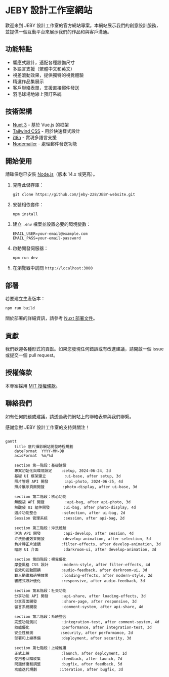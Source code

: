 # JEBY 設計工作室網站

歡迎來到 JEBY 設計工作室的官方網站專案。本網站展示我們的創意設計服務，並提供一個互動平台來展示我們的作品和與客戶溝通。

## 功能特點

- 響應式設計，適配各種設備尺寸
- 多語言支援（繁體中文和英文）
- 視差滾動效果，提供獨特的視覺體驗
- 精選作品集展示
- 客戶聯絡表單，支援直接郵件發送
- 羽毛球場地線上預訂系統

## 技術架構

- [Nuxt 3](https://nuxt.com/) - 基於 Vue.js 的框架
- [Tailwind CSS](https://tailwindcss.com/) - 用於快速樣式設計
- [i18n](https://i18n.nuxtjs.org/) - 實現多語言支援
- [Nodemailer](https://nodemailer.com/) - 處理郵件發送功能

## 開始使用

請確保您已安裝 [Node.js](https://nodejs.org/)（版本 14.x 或更高）。

1. 克隆此儲存庫：
   ```
   git clone https://github.com/jeby-228/JEBY-website.git
   ```

2. 安裝相依套件：
   ```
   npm install
   ```

3. 建立 `.env` 檔案並設置必要的環境變數：
   ```
   EMAIL_USER=your-email@example.com
   EMAIL_PASS=your-email-password
   ```

4. 啟動開發伺服器：
   ```
   npm run dev
   ```

5. 在瀏覽器中訪問 `http://localhost:3000`

## 部署

若要建立生產版本：

```
npm run build
```

關於部署的詳細資訊，請參考 [Nuxt 部署文件](https://nuxt.com/docs/getting-started/deployment)。

## 貢獻

我們歡迎各種形式的貢獻。如果您發現任何錯誤或有改進建議，請開啟一個 issue 或提交一個 pull request。

## 授權條款

本專案採用 [MIT 授權條款](LICENSE)。

## 聯絡我們

如有任何問題或建議，請透過我們網站上的聯絡表單與我們聯繫。





感謝您對 JEBY 設計工作室的支持與關注！




```mermaid

gantt
    title 底片攝影網站開發時程規劃
    dateFormat  YYYY-MM-DD
    axisFormat  %m/%d
    
    section 第一階段：基礎建設
    專案初始化與環境設定    :setup, 2024-06-24, 2d
    基礎 UI 框架建立        :ui-base, after setup, 3d
    照片管理 API 開發       :api-photo, 2024-06-25, 4d
    照片展示頁面開發        :photo-display, after ui-base, 3d
    
    section 第二階段：核心功能
    無酸袋 API 開發         :api-bag, after api-photo, 3d
    無酸袋 UI 組件開發      :ui-bag, after photo-display, 4d
    選片功能整合           :selection, after ui-bag, 2d
    Session 管理系統       :session, after api-bag, 2d
    
    section 第三階段：沖洗體驗
    沖洗 API 開發          :api-develop, after session, 4d
    沖洗動畫效果開發        :develop-animation, after selection, 5d
    負片轉正片濾鏡         :filter-effects, after develop-animation, 3d
    暗房 UI 介面           :darkroom-ui, after develop-animation, 3d
    
    section 第四階段：視覺優化
    摩登風格 CSS 設計      :modern-style, after filter-effects, 4d
    音效和互動回饋         :audio-feedback, after darkroom-ui, 3d
    載入動畫和過場效果      :loading-effects, after modern-style, 2d
    響應式設計優化         :responsive, after audio-feedback, 3d
    
    section 第五階段：社交功能
    分享功能 API 開發      :api-share, after loading-effects, 3d
    分享頁面開發           :share-page, after responsive, 3d
    留言系統開發           :comment-system, after api-share, 4d
    
    section 第六階段：系統整合
    完整功能測試           :integration-test, after comment-system, 4d
    效能優化              :performance, after integration-test, 3d
    安全性檢測            :security, after performance, 2d
    部署和上線準備         :deployment, after security, 3d
    
    section 第七階段：上線維護
    正式上線              :launch, after deployment, 1d
    使用者回饋收集         :feedback, after launch, 7d
    問題修復和調整         :bugfix, after feedback, 5d
    功能迭代規劃          :iteration, after bugfix, 3d
```
